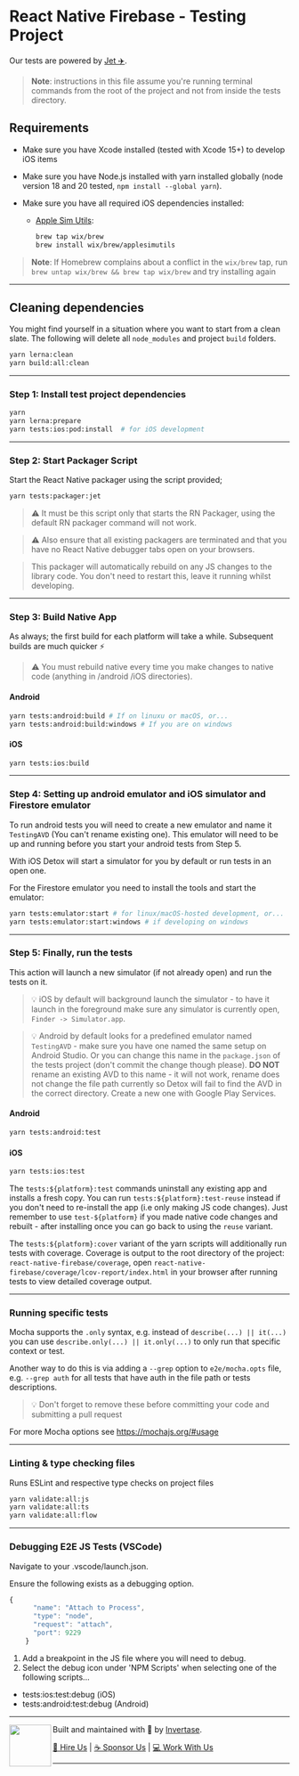 # React Native Firebase - Testing Project

Our tests are powered by [Jet ✈️](https://github.com/invertase/jet).

> **Note**: instructions in this file assume you're running terminal commands from the root of the project and not from inside the tests directory.

## Requirements

- Make sure you have Xcode installed (tested with Xcode 15+) to develop iOS items
- Make sure you have Node.js installed with yarn installed globally (node version 18 and 20 tested, `npm install --global yarn`).
- Make sure you have all required iOS dependencies installed:

  - [Apple Sim Utils](https://github.com/wix/AppleSimulatorUtils):

    ```bash
    brew tap wix/brew
    brew install wix/brew/applesimutils
    ```

> **Note**: If Homebrew complains about a conflict in the `wix/brew` tap, run `brew untap wix/brew && brew tap wix/brew` and try installing again

---

## Cleaning dependencies

You might find yourself in a situation where you want to start from a clean slate. The following will delete all `node_modules` and project `build` folders.

```bash
yarn lerna:clean
yarn build:all:clean
```

---

### Step 1: Install test project dependencies

```bash
yarn
yarn lerna:prepare
yarn tests:ios:pod:install  # for iOS development
```

---

### Step 2: Start Packager Script

Start the React Native packager using the script provided;

```bash
yarn tests:packager:jet
```

> ⚠️ It must be this script only that starts the RN Packager, using the default RN packager command will not work.

> ⚠️ Also ensure that all existing packagers are terminated and that you have no React Native debugger tabs open on your browsers.

> This packager will automatically rebuild on any JS changes to the library code. You don't need to restart this, leave it running whilst developing.

---

### Step 3: Build Native App

As always; the first build for each platform will take a while. Subsequent builds are much quicker ⚡️

> ⚠️ You must rebuild native every time you make changes to native code (anything in /android /iOS directories).

#### Android

```bash
yarn tests:android:build # If on linuxu or macOS, or...
yarn tests:android:build:windows # If you are on windows
```

#### iOS

```bash
yarn tests:ios:build
```

---

### Step 4: Setting up android emulator and iOS simulator and Firestore emulator

To run android tests you will need to create a new emulator and name it `TestingAVD` (You can't rename existing one).
This emulator will need to be up and running before you start your android tests from Step 5.

With iOS Detox will start a simulator for you by default or run tests in an open one.

For the Firestore emulator you need to install the tools and start the emulator:

```bash
yarn tests:emulator:start # for linux/macOS-hosted development, or...
yarn tests:emulator:start:windows # if developing on windows
```

---

### Step 5: Finally, run the tests

This action will launch a new simulator (if not already open) and run the tests on it.

> 💡 iOS by default will background launch the simulator - to have
> it launch in the foreground make sure any simulator is currently open, `Finder -> Simulator.app`.

> 💡 Android by default looks for a predefined emulator named `TestingAVD` - make sure you have one named the same setup on Android Studio.
> Or you can change this name in the `package.json` of the tests project (don't commit the change though please).
> **DO NOT** rename an existing AVD to this name - it will not work, rename does not change the file path currently so Detox will
> fail to find the AVD in the correct directory. Create a new one with Google Play Services.

#### Android

```bash
yarn tests:android:test
```

#### iOS

```bash
yarn tests:ios:test
```

The `tests:${platform}:test` commands uninstall any existing app and installs a fresh copy. You can
run `tests:${platform}:test-reuse` instead if you don't need to re-install the app (i.e only making JS code changes).
Just remember to use `test-${platform}` if you made native code changes and rebuilt - after installing once you can
go back to using the `reuse` variant.

The `tests:${platform}:cover` variant of the yarn scripts will additionally run tests with coverage.
Coverage is output to the root directory of the project: `react-native-firebase/coverage`,
open `react-native-firebase/coverage/lcov-report/index.html` in your browser after running tests
to view detailed coverage output.

---

### Running specific tests

Mocha supports the `.only` syntax, e.g. instead of `describe(...) || it(...)` you can use `describe.only(...) || it.only(...)` to only run that specific context or test.

Another way to do this is via adding a `--grep` option to `e2e/mocha.opts` file, e.g. `--grep auth` for all tests that have auth in the file path or tests descriptions.

> 💡 Don't forget to remove these before committing your code and submitting a pull request

For more Mocha options see <https://mochajs.org/#usage>

---

### Linting & type checking files

Runs ESLint and respective type checks on project files

```bash
yarn validate:all:js
yarn validate:all:ts
yarn validate:all:flow
```

---

### Debugging E2E JS Tests (VSCode)

Navigate to your .vscode/launch.json.

Ensure the following exists as a debugging option.

```js
{
      "name": "Attach to Process",
      "type": "node",
      "request": "attach",
      "port": 9229
    }
```

1. Add a breakpoint in the JS file where you will need to debug.
2. Select the debug icon under 'NPM Scripts' when selecting one of the following scripts...

- tests:ios:test:debug (iOS)
- tests:android:test:debug (Android)

---

<p>
  <img align="left" width="75px" src="https://static.invertase.io/assets/invertase/invertase-rounded.png">
  <p align="left">
    Built and maintained with 💛 by <a href="https://invertase.io">Invertase</a>.
  </p>
  <p align="left">
    <a href="https://invertase.io/hire-us">💼 Hire Us</a> |
    <a href="https://opencollective.com/react-native-firebase">☕️ Sponsor Us</a> |
    <a href="https://opencollective.com/jobs">‍💻 Work With Us</a>
  </p>
</p>

---
